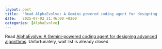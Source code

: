 ```yaml
---
layout: post
title:  "Read AlphaEvolve: A Gemini-powered coding agent for designing advanced algorithms"
date:   2025-07-02 21:46:00 +0200
categories: [AlphaEvolve]
---
```

Read [AlphaEvolve: A Gemini-powered coding agent for designing advanced algorithms](https://deepmind.google/discover/blog/alphaevolve-a-gemini-powered-coding-agent-for-designing-advanced-algorithms/). Unfortunately, wait list is already closed.
